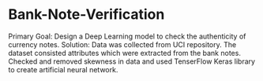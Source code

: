 # Bank-Note-Verification

Primary Goal: Design a Deep Learning model to check the authenticity of currency notes.
Solution:  Data was collected from UCI repository. The dataset consisted attributes which were extracted from the bank notes. Checked and removed skewness in data and used TenserFlow Keras library to create artificial neural  network.
